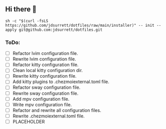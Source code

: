 ## Hi there 👋

```shell
sh -c "$(curl -fsLS https://github.com/jdsurrett/dotfiles/raw/main/installer)" -- init --apply git@github.com:jdsurrett/dotfiles.git
```

### ToDo:

* [ ] Refactor lvim configuration file.
* [ ] Rewrite lvim configuration file.
* [ ] Refactor kitty configuration file.
* [ ] Clean local kitty configuration dir.
* [ ] Rewrite kitty configuration file.
* [ ] Add kitty plugins to .chezmoiexternal.toml file.
* [ ] Refactor sway configuration file.
* [ ] Rewrite sway configuration file.
* [ ] Add mpv configuration file.
* [ ] Write mpv configuration file.
* [ ] Refactor and rewrite all configuration files.
* [ ] Rewrite .chezmoiexternal.toml file.
* [ ] PLACEHOLDER
